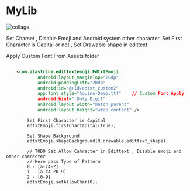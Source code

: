 # MyLib
![collage](https://user-images.githubusercontent.com/44433243/47475209-2e382600-d838-11e8-870e-fe491e68ef57.jpg)

Set Charset , Disable Emoji and Android system other character. Set First Character is Capital or not , Set Drawable shape in edittext.

Apply Custom Font From Assets folder
```xml

    <com.alastrine.edittextemoji.EdtxtEmoji
            android:layout_marginTop="20dp"
            android:paddingLeft="20dp"
            android:id="@+id/edtxt_custom2"
            app:font_style="Aquino-Demo.ttf"    // Custom Font Apply
            android:hint=" Only Digit"
            android:layout_width="match_parent"
            android:layout_height="wrap_content" />

```

            
```            
        Set First Character is Capital
        edtxtEmoji.firstCharCapital(true);

        Set Shape Background
        edtxtEmoji.shapeBackground(R.drawable.edittext_shape);

        // TODO Set Allow Cahracter in Edittext , Disable emoji and other character 
        // Here pass Type of Pattern 
        0 - [a-zA-Z]
        1 - [a-zA-Z0-9]
        2 - [0-9]
        edtxtEmoji.setAllowChar(0);  
                                  
```
